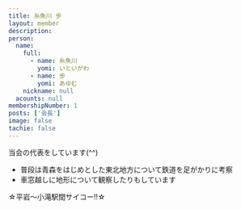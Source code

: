 ```yaml
---
title: 糸魚川 歩
layout: member
description: 
person:
  name:
    full:
      - name: 糸魚川
        yomi: いといがわ
      - name: 歩
        yomi: あゆむ
    nickname: null
  acounts: null
membershipNumber: 1
posts: ['会長']
image: false
tachie: false
---
```

当会の代表をしています(^^)

- 普段は青森をはじめとした東北地方について鉄道を足がかりに考察
- 車窓越しに地形について観察したりもしています

☆平岩〜小滝駅間サイコー!!☆